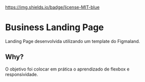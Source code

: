 https://img.shields.io/badge/license-MIT-blue

# Business Landing Page

Landing Page desenvolvida utilizando um template do Figmaland.


## Why?

O objetivo foi colocar em prática o aprendizado de flexbox e responsividade.
